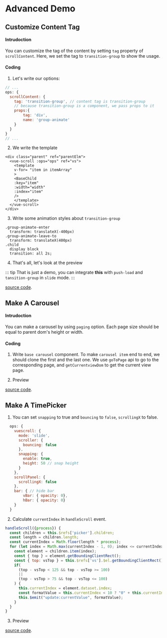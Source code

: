 # Advanced Demo

## Customize Content Tag

#### Intrudoction

You can customize the tag of the content by setting `tag` property of `scrollContent`. Here, we set the tag to `transition-group` to show the usage.

#### Coding

1.  Let's write our options:

```javascript
// ...
ops: {
  scrollContent: {
    tag: 'transition-group', // content tag is transition-group
    // because transition-group is a component, we pass props to it
    props:{
        tag: 'div',
        name: 'group-animate'
    }
  }
}
// ...
```

2.  We write the template

```vue
<div class="parent" ref="parentElm">
  <vue-scroll :ops="ops" ref="vs">
    <template
    v-for= "item in itemArray"
    >
    <BaseChild 
    :key="item"
    :width="width"
    :index="item"
    />
    </template>
  </vue-scroll>
</div>
```

3.  Write some animation styles about `transition-group`

```stylus
.group-animate-enter
  transform: translateX(-400px)
.group-animate-leave-to
  transform: translateX(400px)
.child
  display block
  transition: all 2s;
```

4.  That's all, let's look at the preview

<ClientOnly>
<Demo-Advance-CustimizeContentnTag />
</ClientOnly>

::: tip
That is just a demo, you can integrate **this** with `push-load` and `tansition-group` in `slide` mode.
:::

[source code](https://github.com/wangyi7099/vuescrolljs/blob/master/docs/.vuepress/components/Demo/Advance/CustimizeContentnTag.vue).

## Make A Carousel

#### Intrudoction

You can make a carousel by using `paging` option. Each page size should be equal to parent dom's height or width.

#### Coding

1.  Write `base carousel` component. To make `carousel item` end to end, we should clone the first and the last one. We use `goToPage` api to go to the corresponding page, and `getCurrentviewDom` to get the current view page.

2.  Preview

<ClientOnly>
<Demo-Advance-MakeACarousel />
</ClientOnly>

[source code](https://github.com/wangyi7099/vuescrolljs/blob/master/docs/.vuepress/components/Demo/Advance/MakeACarousel.vue).

## Make A TimePicker

1.  You can set `snapping` to true and `bouncing` to `false`, `scrollingX` to false.

```javascript
  ops: {
    vuescroll: {
      mode: 'slide',
      scroller: {
        bouncing: false
      },
      snapping: {
        enable: true,
        height: 50 // snap height
      }
    },
    scrollPanel: {
      scrollingX: false
    },
    bar: { // hide bar
        vBar: { opacity: 0},
        hBar: { opacity: 0}
    }
  }
```

2.  Calculate `currentIndex` in `handleScroll` event.

```javascript
handleScroll({process}) {
  const children = this.$refs['picker'].children;
  const length = children.length;
  const currentIndex = Math.floor(length * process);
  for (let index = Math.max(currentIndex - 1, 0); index <= currentIndex + 1; index++) {
    const element = children.item(index);
    const { top } = element.getBoundingClientRect();
    const { top: vsTop } = this.$refs['vs'].$el.getBoundingClientRect();
    if(
      (top - vsTop < 125 && top - vsTop >= 100)
      ||
      (top - vsTop > 75 && top - vsTop <= 100)
    ) {
      this.currentIndex = element.dataset.index;
      const formatValue = this.currentIndex < 10 ? "0" + this.currentIndex : this.currentIndex;
      this.$emit("update:currentValue", formatValue);
    }
  }
}
```

3.  Preview
    <ClientOnly>
    <Demo-Advance-MakeATimePicker />
    </ClientOnly>

[source code](https://github.com/wangyi7099/vuescrolljs/blob/master/docs/.vuepress/components/Demo/Advance/MakeATimePicker.vue).
